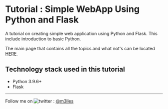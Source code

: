 # Tutorial : Simple WebApp Using Python and Flask
A tutorial on creating simple web application using Python and Flask. This  include introduction to basic Python.

The main page that contains all the topics and what not's can be  located [HERE](https://trashvin.github.io/learning-basic-python-and-flask/).

## Technology stack used in this tutorial
-  Python 3.9.6+
-  Flask


<hr/>

Follow me on <img title="a title" alt="twitter" src="https://i.imgur.com/JLLlB5S.png"> : [@m3lles](https://twitter.com/m3lles)
